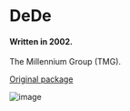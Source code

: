 # DeDe

#### Written in 2002.

The Millennium Group (TMG).

[Original package](https://defacto2.net/f/a829da7)

![image](https://user-images.githubusercontent.com/513842/170910109-55584afc-7c93-4156-bd60-8d005a1562f8.png)
